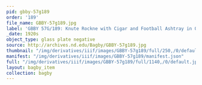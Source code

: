 ```yaml
---
pid: gbby-57g189
order: '189'
file_name: GBBY-57g189.jpg
label: 'GBBY 57G/189: Knute Rockne with Cigar and Football Ashtray in Office - c1920s'
_date: 1920s
object_type: glass plate negative
source: http://archives.nd.edu/Bagby/GBBY-57g189.jpg
thumbnail: "/img/derivatives/iiif/images/GBBY-57g189/full/250,/0/default.jpg"
manifest: "/img/derivatives/iiif/images/GBBY-57g189/manifest.json"
full: "/img/derivatives/iiif/images/GBBY-57g189/full/1140,/0/default.jpg"
layout: bagby_item
collection: bagby
---
```

